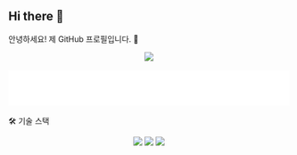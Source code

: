 ## Hi there 👋
안녕하세요! 제 GitHub 프로필입니다. 👋

<!-- animated_header.svg 파일을 중앙에 정렬하여 보여주는 예시입니다. -->

<p align="center">
<a href="#기술-스택">
  <img src="https://img.shields.io/badge/%EA%B8%B0%EC%88%A0 스택 보러가기-5A67D8?style=for-the-badge"/>
</a>
</p>


<div align="center">
<img src="animated_header.svg" alt="Animated Welcome Header">
</div>

🛠 기술 스택
<p align="center">
<img src="https://img.shields.io/badge/python-3670A0?style=for-the-badge&logo=python&logoColor=ffdd54"/>
<img src="https://img.shields.io/badge/react-%2320232a.svg?style=for-the-badge&logo=react&logoColor=%2361DAFB"/>
<img src="https://img.shields.io/badge/Spring%20Boot-6DB33F?style=for-the-badge&logo=springboot&logoColor=white"/>
</p>
